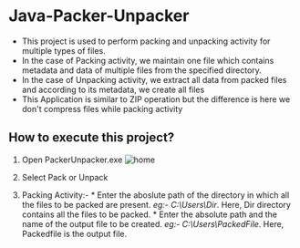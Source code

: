 # Java-Packer-Unpacker

* This project is used to perform packing and unpacking activity for multiple types of files.
* In the case of Packing activity, we maintain one file which contains metadata and data of multiple files from the specified directory.
* In the case of Unpacking activity, we extract all data from packed files and according to its metadata, we create all files
* This Application is similar to ZIP operation but the difference is here we don't compress files while packing activity

## How to execute this project?

1. Open PackerUnpacker.exe 
![home](https://user-images.githubusercontent.com/36303896/92306328-daf29b00-efab-11ea-8683-a3e08d913698.png)

2. Select Pack or Unpack
  1. Packing Activity:- 
    * Enter the aboslute path of the directory in which all the files to be packed are present. *eg:- C:\Users\Dir*. Here, Dir directory contains all the files to be packed.
    * Enter the absolute path and the name of the output file to be created. *eg:- C:\Users\PackedFile*. Here, Packedfile is the output file.
    
